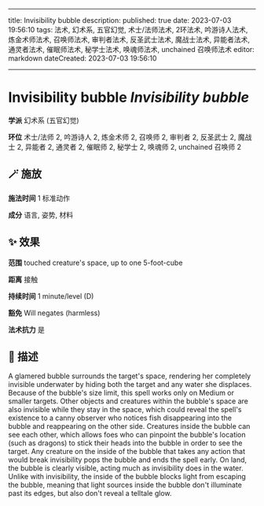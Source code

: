 
---
title: Invisibility bubble
description: 
published: true
date: 2023-07-03 19:56:10
tags: 法术, 幻术系, 五官幻觉, 术士/法师法术, 2环法术, 吟游诗人法术, 炼金术师法术, 召唤师法术, 审判者法术, 反圣武士法术, 魔战士法术, 异能者法术, 通灵者法术, 催眠师法术, 秘学士法术, 唤魂师法术, unchained 召唤师法术
editor: markdown
dateCreated: 2023-07-03 19:56:10

---

# **Invisibility bubble** *Invisibility bubble*

**学派** 幻术系 (五官幻觉) 

**环位** 术士/法师 2, 吟游诗人 2, 炼金术师 2, 召唤师 2, 审判者 2, 反圣武士 2, 魔战士 2, 异能者 2, 通灵者 2, 催眠师 2, 秘学士 2, 唤魂师 2, unchained 召唤师 2

## 🪄 施放

**施法时间** 1 标准动作

**成分** 语言, 姿势, 材料

## ✨ 效果  

**范围** touched creature's space, up to one 5-foot-cube

**距离** 接触  

**持续时间** 1 minute/level (D) 

**豁免** Will negates (harmless)

**法术抗力** 是

## 📖 描述

A glamered bubble surrounds the target's space, rendering her completely invisible underwater by hiding both the target and any water she displaces. Because of the bubble's size limit, this spell works only on Medium or smaller targets. Other objects and creatures within the bubble's space are also invisible while they stay in the space, which could reveal the spell's existence to a canny observer who notices fish disappearing into the bubble and reappearing on the other side. Creatures inside the bubble can see each other, which allows foes who can pinpoint the bubble's location (such as dragons) to stick their heads into the bubble in order to see the target. Any creature on the inside of the bubble that takes any action that would break invisibility pops the bubble and ends the spell early. On land, the bubble is clearly visible, acting much as invisibility does in the water. Unlike with invisibility, the inside of the bubble blocks light from escaping the bubble, meaning that light sources inside the bubble don't illuminate past its edges, but also don't reveal a telltale glow.
    